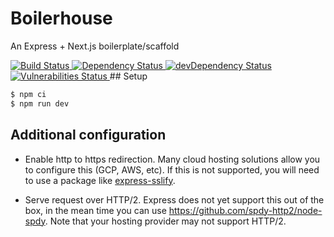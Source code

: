 # Boilerhouse
An Express + Next.js boilerplate/scaffold
<!-- Build Status -->
<a href="https://travis-ci.org/hellgren/boilerhouse">
  <img src="https://travis-ci.org/hellgren/homepage.svg" alt="Build Status" />
</a>
<!-- Dependency Status -->
<a href="https://david-dm.org/hellgren/boilerhouse">
  <img src="https://david-dm.org/hellgren/homepage.svg" alt="Dependency Status" />
</a>
<!-- devDependency Status -->
<a href="https://david-dm.org/hellgren/boilerhouse#info=devDependencies">
  <img src="https://david-dm.org/hellgren/homepage/dev-status.svg" alt="devDependency Status" />
</a>
<!-- Vulnerabilities Status -->
<a href="https://snyk.io/test/github/hellgren/boilerhouse/badge.svg">
  <img src="https://snyk.io/test/github/hellgren/boilerhouse/badge.svg" alt="Vulnerabilities Status" />
</a>
## Setup

```bash
$ npm ci
$ npm run dev
```

## Additional configuration
- Enable http to https redirection. Many cloud hosting solutions allow you to configure this (GCP, AWS, etc). If this is not supported, you will need to use a package like [express-sslify](https://www.npmjs.com/package/express-sslify).

- Serve request over HTTP/2. Express does not yet support this out of the box, in the mean time you can use https://github.com/spdy-http2/node-spdy. Note that your hosting provider may not support HTTP/2.

